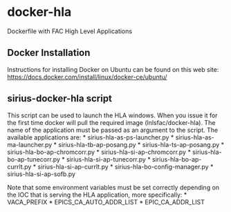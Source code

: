 # docker-hla
Dockerfile with FAC High Level Applications

## Docker Installation
Instructions for installing Docker on Ubuntu can be found on this web site: https://docs.docker.com/install/linux/docker-ce/ubuntu/

## sirius-docker-hla script
This script can be used to launch the HLA windows. 
When you issue it for the first time docker will pull the required image (lnlsfac/docker-hla). 
The name of the application must be passed as an argument to the script. 
The available applications are:
    * sirius-hla-as-ps-launcher.py
    * sirius-hla-as-ma-launcher.py
    * sirius-hla-tb-ap-posang.py
    * sirius-hla-ts-ap-posang.py
    * sirius-hla-bo-ap-chromcorr.py
    * sirius-hla-si-ap-chromcorr.py
    * sirius-hla-bo-ap-tunecorr.py
    * sirius-hla-si-ap-tunecorr.py
    * sirius-hla-bo-ap-currlt.py
    * sirius-hla-si-ap-currlt.py
    * sirius-hla-bo-config-manager.py
    * sirius-hla-si-ap-sofb.py

Note that some environment variables must be set correctly depending on the IOC that is serving the HLA application, more specifically:
    * VACA_PREFIX
    * EPICS_CA_AUTO_ADDR_LIST
    * EPIC_CA_ADDR_LIST


